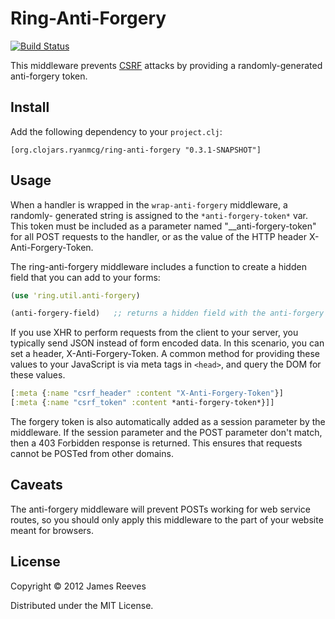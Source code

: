 # Ring-Anti-Forgery

[![Build Status](https://secure.travis-ci.org/weavejester/ring-anti-forgery.png)](http://travis-ci.org/weavejester/ring-anti-forgery)

This middleware prevents [CSRF][1] attacks by providing a randomly-generated
anti-forgery token.

## Install

Add the following dependency to your `project.clj`:

    [org.clojars.ryanmcg/ring-anti-forgery "0.3.1-SNAPSHOT"]

## Usage

When a handler is wrapped in the `wrap-anti-forgery` middleware, a randomly-
generated string is assigned to the `*anti-forgery-token*` var. This token must
be included as a parameter named "__anti-forgery-token" for all POST requests
to the handler, or as the value of the HTTP header X-Anti-Forgery-Token.

The ring-anti-forgery middleware includes a function to create a
hidden field that you can add to your forms:

```clojure
(use 'ring.util.anti-forgery)

(anti-forgery-field)   ;; returns a hidden field with the anti-forgery token
```

If you use XHR to perform requests from the client to your server, you typically
send JSON instead of form encoded data. In this scenario, you can set a header,
X-Anti-Forgery-Token. A common method for providing these values to your
JavaScript is via meta tags in `<head>`, and query the DOM for these values.

```clojure
[:meta {:name "csrf_header" :content "X-Anti-Forgery-Token"}]
[:meta {:name "csrf_token" :content *anti-forgery-token*}]]
```

The forgery token is also automatically added as a session parameter
by the middleware. If the session parameter and the POST parameter
don't match, then a 403 Forbidden response is returned. This ensures
that requests cannot be POSTed from other domains.

## Caveats

The anti-forgery middleware will prevent POSTs working for web service routes,
so you should only apply this middleware to the part of your website meant
for browsers.

[1]: http://en.wikipedia.org/wiki/Cross-site_request_forgery

## License

Copyright © 2012 James Reeves

Distributed under the MIT License.
